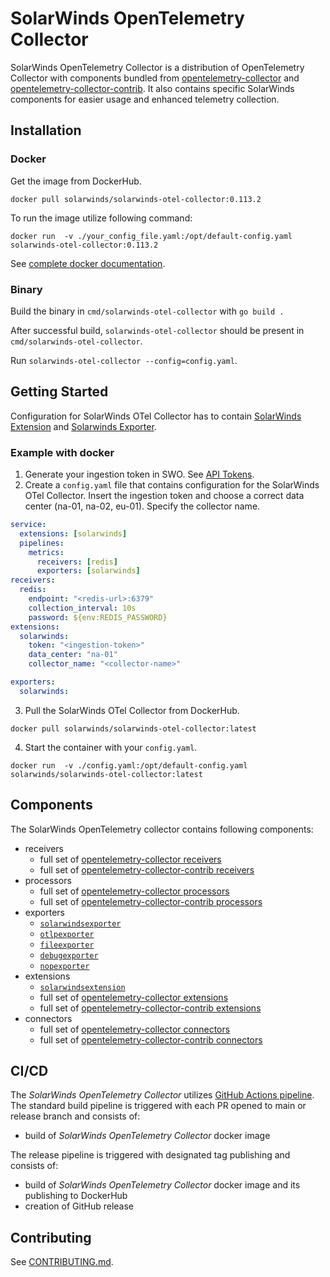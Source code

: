 # SolarWinds OpenTelemetry Collector
SolarWinds OpenTelemetry Collector is a distribution of OpenTelemetry Collector with components
bundled from [opentelemetry-collector](https://github.com/open-telemetry/opentelemetry-collector/tree/main)
and [opentelemetry-collector-contrib](https://github.com/open-telemetry/opentelemetry-collector-contrib). It also contains specific SolarWinds components for easier usage and enhanced telemetry collection.


## Installation
### Docker

Get the image from DockerHub.

`docker pull solarwinds/solarwinds-otel-collector:0.113.2`

To run the image utilize following command:

`docker run  -v ./your_config_file.yaml:/opt/default-config.yaml solarwinds-otel-collector:0.113.2`

See [complete docker documentation](./build/docker/README.md).

### Binary
Build the binary in `cmd/solarwinds-otel-collector` with `go build .`

After successful build, `solarwinds-otel-collector` should be present in `cmd/solarwinds-otel-collector`.

Run `solarwinds-otel-collector --config=config.yaml`.

## Getting Started
Configuration for SolarWinds OTel Collector has to contain [SolarWinds Extension](./extension/solarwindsextension/README.md) and [Solarwinds Exporter](./exporter/solarwindsexporter/README.md). 

### Example with docker
1. Generate your ingestion token in SWO. See [API Tokens](https://documentation.solarwinds.com/en/success_center/observability/content/settings/api-tokens.htm).
2. Create a `config.yaml` file that contains configuration for the SolarWinds OTel Collector. Insert the ingestion token and choose a correct data center (na-01, na-02, eu-01). Specify the collector name.
```yaml
service:
  extensions: [solarwinds]
  pipelines:
    metrics:
      receivers: [redis]
      exporters: [solarwinds]
receivers:
  redis:
    endpoint: "<redis-url>:6379"
    collection_interval: 10s
    password: ${env:REDIS_PASSWORD}
extensions:
  solarwinds:
    token: "<ingestion-token>"
    data_center: "na-01"
    collector_name: "<collector-name>"

exporters:
  solarwinds:
```
3. Pull the SolarWinds OTel Collector from DockerHub.
```
docker pull solarwinds/solarwinds-otel-collector:latest
```
4. Start the container with your `config.yaml`. 
```
docker run  -v ./config.yaml:/opt/default-config.yaml solarwinds/solarwinds-otel-collector:latest
```

## Components
The SolarWinds OpenTelemetry collector contains following components:
- receivers
  - full set of [opentelemetry-collector receivers](https://github.com/open-telemetry/opentelemetry-collector/tree/v0.113.0/receiver)
  - full set of [opentelemetry-collector-contrib receivers](https://github.com/open-telemetry/opentelemetry-collector-contrib/tree/v0.113.0/receiver)
- processors
  - full set of [opentelemetry-collector processors](https://github.com/open-telemetry/opentelemetry-collector/tree/v0.113.0/processor)
  - full set of [opentelemetry-collector-contrib processors](https://github.com/open-telemetry/opentelemetry-collector-contrib/tree/v0.113.0/processor)
- exporters
    - [`solarwindsexporter`](./exporter/solarwindsexporter)
    - [`otlpexporter`](https://github.com/open-telemetry/opentelemetry-collector/tree/v0.113.0/exporter/otlpexporter)
    - [`fileexporter`](https://github.com/open-telemetry/opentelemetry-collector-contrib/tree/v0.113.0/exporter/fileexporter)
    - [`debugexporter`](https://github.com/open-telemetry/opentelemetry-collector/tree/v0.113.0/exporter/debugexporter)
    - [`nopexporter`](https://github.com/open-telemetry/opentelemetry-collector/tree/v0.113.0/exporter/nopexporter)
- extensions
    - [`solarwindsextension`](./extension/solarwindsextension)
    - full set of [opentelemetry-collector extensions](https://github.com/open-telemetry/opentelemetry-collector/tree/v0.113.0/extension)
    - full set of [opentelemetry-collector-contrib extensions](https://github.com/open-telemetry/opentelemetry-collector-contrib/tree/v0.113.0/extension)
- connectors
    - full set of [opentelemetry-collector connectors](https://github.com/open-telemetry/opentelemetry-collector/tree/v0.113.0/connector)
    - full set of [opentelemetry-collector-contrib connectors](https://github.com/open-telemetry/opentelemetry-collector-contrib/tree/v0.113.0/connector)

## CI/CD
The _SolarWinds OpenTelemetry Collector_ utilizes [GitHub Actions pipeline](./.github). 
The standard build pipeline is triggered with each PR opened to main or release branch and consists of:
- build of _SolarWinds OpenTelemetry Collector_ docker image

The release pipeline is triggered with designated tag publishing and consists of:
- build of _SolarWinds OpenTelemetry Collector_ docker image and its publishing to DockerHub
- creation of GitHub release

## Contributing
See [CONTRIBUTING.md](./CONTRIBUTING.md).
